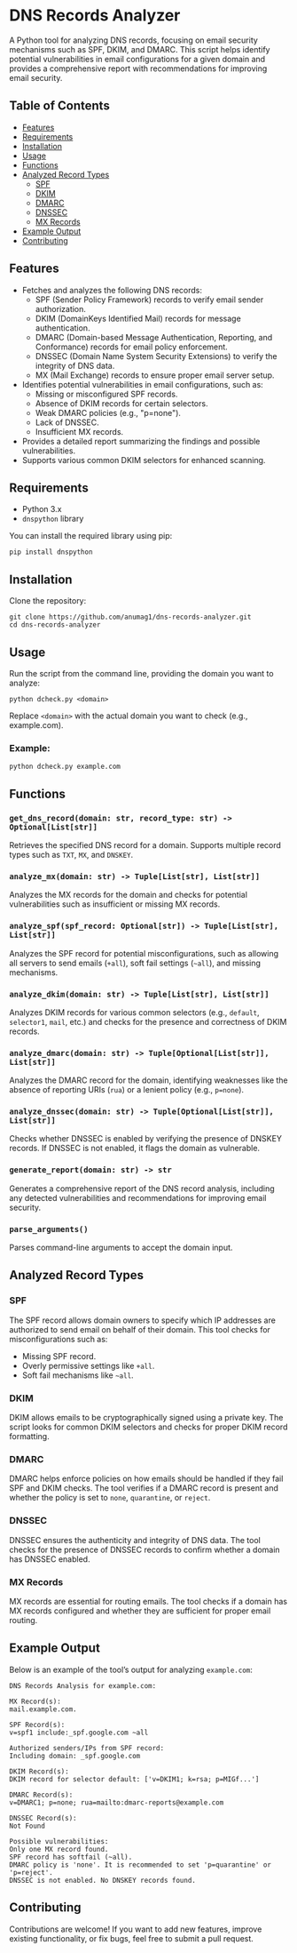# DNS Records Analyzer

A Python tool for analyzing DNS records, focusing on email security mechanisms such as SPF, DKIM, and DMARC. This script helps identify potential vulnerabilities in email configurations for a given domain and provides a comprehensive report with recommendations for improving email security.

## Table of Contents

- [Features](#features)
- [Requirements](#requirements)
- [Installation](#installation)
- [Usage](#usage)
- [Functions](#functions)
- [Analyzed Record Types](#analyzed-record-types)
  - [SPF](#spf)
  - [DKIM](#dkim)
  - [DMARC](#dmarc)
  - [DNSSEC](#dnssec)
  - [MX Records](#mx-records)
- [Example Output](#example-output)
- [Contributing](#contributing)

## Features

- Fetches and analyzes the following DNS records:
  - SPF (Sender Policy Framework) records to verify email sender authorization.
  - DKIM (DomainKeys Identified Mail) records for message authentication.
  - DMARC (Domain-based Message Authentication, Reporting, and Conformance) records for email policy enforcement.
  - DNSSEC (Domain Name System Security Extensions) to verify the integrity of DNS data.
  - MX (Mail Exchange) records to ensure proper email server setup.
- Identifies potential vulnerabilities in email configurations, such as:
  - Missing or misconfigured SPF records.
  - Absence of DKIM records for certain selectors.
  - Weak DMARC policies (e.g., "p=none").
  - Lack of DNSSEC.
  - Insufficient MX records.
- Provides a detailed report summarizing the findings and possible vulnerabilities.
- Supports various common DKIM selectors for enhanced scanning.

## Requirements

- Python 3.x
- `dnspython` library

You can install the required library using pip:

```
pip install dnspython
```

## Installation

Clone the repository:

```
git clone https://github.com/anumag1/dns-records-analyzer.git
cd dns-records-analyzer
```

## Usage

Run the script from the command line, providing the domain you want to analyze:

```
python dcheck.py <domain>
```

Replace `<domain>` with the actual domain you want to check (e.g., example.com).

### Example:

```
python dcheck.py example.com
```

## Functions

### `get_dns_record(domain: str, record_type: str) -> Optional[List[str]]`

Retrieves the specified DNS record for a domain. Supports multiple record types such as `TXT`, `MX`, and `DNSKEY`.

### `analyze_mx(domain: str) -> Tuple[List[str], List[str]]`

Analyzes the MX records for the domain and checks for potential vulnerabilities such as insufficient or missing MX records.

### `analyze_spf(spf_record: Optional[str]) -> Tuple[List[str], List[str]]`

Analyzes the SPF record for potential misconfigurations, such as allowing all servers to send emails (`+all`), soft fail settings (`~all`), and missing mechanisms.

### `analyze_dkim(domain: str) -> Tuple[List[str], List[str]]`

Analyzes DKIM records for various common selectors (e.g., `default`, `selector1`, `mail`, etc.) and checks for the presence and correctness of DKIM records.

### `analyze_dmarc(domain: str) -> Tuple[Optional[List[str]], List[str]]`

Analyzes the DMARC record for the domain, identifying weaknesses like the absence of reporting URIs (`rua`) or a lenient policy (e.g., `p=none`).

### `analyze_dnssec(domain: str) -> Tuple[Optional[List[str]], List[str]]`

Checks whether DNSSEC is enabled by verifying the presence of DNSKEY records. If DNSSEC is not enabled, it flags the domain as vulnerable.

### `generate_report(domain: str) -> str`

Generates a comprehensive report of the DNS record analysis, including any detected vulnerabilities and recommendations for improving email security.

### `parse_arguments()`

Parses command-line arguments to accept the domain input.

## Analyzed Record Types

### SPF

The SPF record allows domain owners to specify which IP addresses are authorized to send email on behalf of their domain. This tool checks for misconfigurations such as:

- Missing SPF record.
- Overly permissive settings like `+all`.
- Soft fail mechanisms like `~all`.

### DKIM

DKIM allows emails to be cryptographically signed using a private key. The script looks for common DKIM selectors and checks for proper DKIM record formatting.

### DMARC

DMARC helps enforce policies on how emails should be handled if they fail SPF and DKIM checks. The tool verifies if a DMARC record is present and whether the policy is set to `none`, `quarantine`, or `reject`.

### DNSSEC

DNSSEC ensures the authenticity and integrity of DNS data. The tool checks for the presence of DNSSEC records to confirm whether a domain has DNSSEC enabled.

### MX Records

MX records are essential for routing emails. The tool checks if a domain has MX records configured and whether they are sufficient for proper email routing.

## Example Output

Below is an example of the tool’s output for analyzing `example.com`:

```
DNS Records Analysis for example.com:

MX Record(s):
mail.example.com.

SPF Record(s):
v=spf1 include:_spf.google.com ~all

Authorized senders/IPs from SPF record:
Including domain: _spf.google.com

DKIM Record(s):
DKIM record for selector default: ['v=DKIM1; k=rsa; p=MIGf...']

DMARC Record(s):
v=DMARC1; p=none; rua=mailto:dmarc-reports@example.com

DNSSEC Record(s):
Not Found

Possible vulnerabilities:
Only one MX record found.
SPF record has softfail (~all).
DMARC policy is 'none'. It is recommended to set 'p=quarantine' or 'p=reject'.
DNSSEC is not enabled. No DNSKEY records found.
```

## Contributing

Contributions are welcome! If you want to add new features, improve existing functionality, or fix bugs, feel free to submit a pull request.
